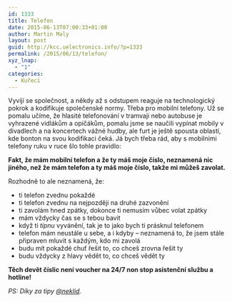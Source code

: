 ```yaml
---
id: 1333
title: Telefon
date: 2015-06-13T07:00:33+01:00
author: Martin Maly
layout: post
guid: http://kcc.uelectronics.info/?p=1333
permalink: /2015/06/13/telefon/
xyz_lnap:
  - "1"
categories:
  - Kuřecí
---
```

Vyvíjí se společnost, a někdy až s odstupem reaguje na technologický pokrok a kodifikuje společenské normy. Třeba pro mobilní telefony. Už se pomalu učíme, že hlasité telefonování v tramvaji nebo autobuse je vyhrazené vidlákům a opičákům, pomalu jsme se naučili vypínat mobily v divadlech a na koncertech vážné hudby, ale furt je ještě spousta oblastí, kde bonton na svou kodifikaci čeká. Já bych třeba rád, aby s mobilními telefony ruku v ruce šlo tohle pravidlo:

 **Fakt, že mám mobilní telefon a že ty máš moje číslo, neznamená nic jiného, než že mám telefon a ty máš moje číslo, takže mi můžeš zavolat.**

Rozhodně to ale neznamená, že:

  * ti telefon zvednu pokaždé
  * ti telefon zvednu na nejpozději na druhé zazvonění
  * ti zavolám hned zpátky, dokonce ti nemusím vůbec volat zpátky
  * mám vždycky čas se s tebou bavit
  * když ti _típnu_ vyvánění, tak je to jako bych ti prásknul telefonem
  * telefon mám neustále u sebe, a i kdyby &#8211; neznamená to, že jsem stále připraven mluvit s každým, kdo mi zavolá
  * budu mít pokaždé chuť řešit to, co chceš zrovna řešit ty
  * budu vždycky z hlavy vědět to, co chceš vědět ty

**Těch devět číslic není voucher na 24/7 non stop asistenční službu a hotline!**

_PS: Díky za tipy [@neklid](https://twitter.com/neklid/status/609675957008527361)._